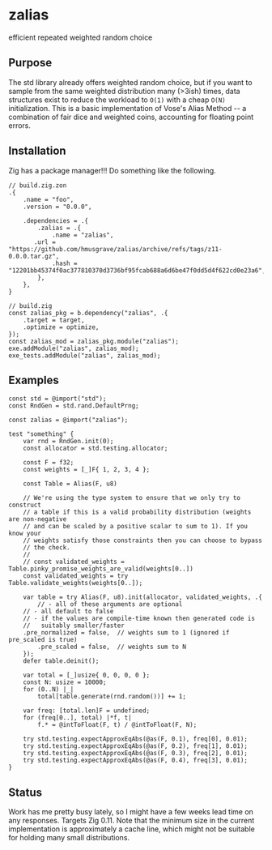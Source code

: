 # zalias

efficient repeated weighted random choice

## Purpose

The std library already offers weighted random choice, but if you want to sample from the same weighted distribution many (>3ish) times, data structures exist to reduce the workload to `O(1)` with a cheap `O(N)` initialization. This is a basic implementation of Vose's Alias Method -- a combination of fair dice and weighted coins, accounting for floating point errors.

## Installation

Zig has a package manager!!! Do something like the following.

```zig
// build.zig.zon
.{
    .name = "foo",
    .version = "0.0.0",

    .dependencies = .{
        .zalias = .{
            .name = "zalias",
	   .url = "https://github.com/hmusgrave/zalias/archive/refs/tags/z11-0.0.0.tar.gz",
            .hash = "12201bb45374f0ac377810370d3736bf95fcab688a6d6be47f0dd5d4f622cd0e23a6",
        },
    },
}
```

```zig
// build.zig
const zalias_pkg = b.dependency("zalias", .{
    .target = target,
    .optimize = optimize,
});
const zalias_mod = zalias_pkg.module("zalias");
exe.addModule("zalias", zalias_mod);
exe_tests.addModule("zalias", zalias_mod);
```

## Examples
```zig
const std = @import("std");
const RndGen = std.rand.DefaultPrng;

const zalias = @import("zalias");

test "something" {
    var rnd = RndGen.init(0);
    const allocator = std.testing.allocator;

    const F = f32;
    const weights = [_]F{ 1, 2, 3, 4 };

    const Table = Alias(F, u8)

    // We're using the type system to ensure that we only try to construct
    // a table if this is a valid probability distribution (weights are non-negative
    // and can be scaled by a positive scalar to sum to 1). If you know your
    // weights satisfy those constraints then you can choose to bypass
    // the check.
    // 
    // const validated_weights = Table.pinky_promise_weights_are_valid(weights[0..])
    const validated_weights = try Table.validate_weights(weights[0..]);

    var table = try Alias(F, u8).init(allocator, validated_weights, .{
    	// - all of these arguments are optional
	// - all default to false
	// - if the values are compile-time known then generated code is
 	//   suitably smaller/faster
	.pre_normalized = false,  // weights sum to 1 (ignored if pre_scaled is true)
    	.pre_scaled = false,  // weights sum to N
    });
    defer table.deinit();

    var total = [_]usize{ 0, 0, 0, 0 };
    const N: usize = 10000;
    for (0..N) |_|
        total[table.generate(rnd.random())] += 1;

    var freq: [total.len]F = undefined;
    for (freq[0..], total) |*f, t|
        f.* = @intToFloat(F, t) / @intToFloat(F, N);

    try std.testing.expectApproxEqAbs(@as(F, 0.1), freq[0], 0.01);
    try std.testing.expectApproxEqAbs(@as(F, 0.2), freq[1], 0.01);
    try std.testing.expectApproxEqAbs(@as(F, 0.3), freq[2], 0.01);
    try std.testing.expectApproxEqAbs(@as(F, 0.4), freq[3], 0.01);
}
```

## Status
Work has me pretty busy lately, so I might have a few weeks lead time on any responses. Targets Zig 0.11. Note that the minimum size in the current implementation is approximately a cache line, which might not be suitable for holding many small distributions.
